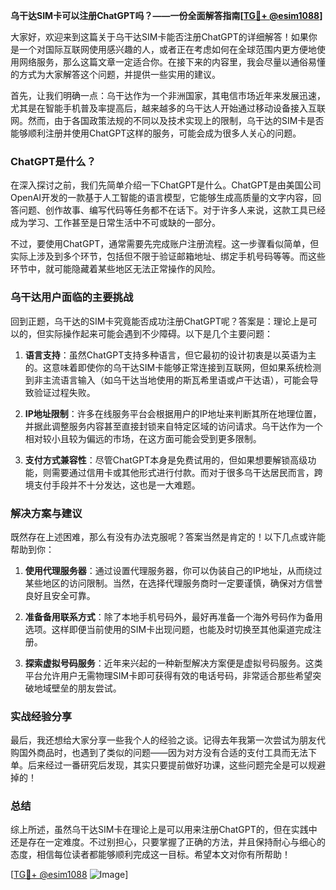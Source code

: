 **乌干达SIM卡可以注册ChatGPT吗？——一份全面解答指南[[TG💪+ @esim1088](https://t.me/s/esim1088)]**

大家好，欢迎来到这篇关于乌干达SIM卡能否注册ChatGPT的详细解答！如果你是一个对国际互联网使用感兴趣的人，或者正在考虑如何在全球范围内更方便地使用网络服务，那么这篇文章一定适合你。在接下来的内容里，我会尽量以通俗易懂的方式为大家解答这个问题，并提供一些实用的建议。

首先，让我们明确一点：乌干达作为一个非洲国家，其电信市场近年来发展迅速，尤其是在智能手机普及率提高后，越来越多的乌干达人开始通过移动设备接入互联网。然而，由于各国政策法规的不同以及技术实现上的限制，乌干达的SIM卡是否能够顺利注册并使用ChatGPT这样的服务，可能会成为很多人关心的问题。

### ChatGPT是什么？
在深入探讨之前，我们先简单介绍一下ChatGPT是什么。ChatGPT是由美国公司OpenAI开发的一款基于人工智能的语言模型，它能够生成高质量的文字内容，回答问题、创作故事、编写代码等任务都不在话下。对于许多人来说，这款工具已经成为学习、工作甚至是日常生活中不可或缺的一部分。

不过，要使用ChatGPT，通常需要先完成账户注册流程。这一步骤看似简单，但实际上涉及到多个环节，包括但不限于验证邮箱地址、绑定手机号码等等。而这些环节中，就可能隐藏着某些地区无法正常操作的风险。

### 乌干达用户面临的主要挑战
回到正题，乌干达的SIM卡究竟能否成功注册ChatGPT呢？答案是：理论上是可以的，但实际操作起来可能会遇到不少障碍。以下是几个主要问题：

1. **语言支持**：虽然ChatGPT支持多种语言，但它最初的设计初衷是以英语为主的。这意味着即使你的乌干达SIM卡能够正常连接到互联网，但如果系统检测到非主流语言输入（如乌干达当地使用的斯瓦希里语或卢干达语），可能会导致验证过程失败。
   
2. **IP地址限制**：许多在线服务平台会根据用户的IP地址来判断其所在地理位置，并据此调整服务内容甚至直接封锁来自特定区域的访问请求。乌干达作为一个相对较小且较为偏远的市场，在这方面可能会受到更多限制。

3. **支付方式兼容性**：尽管ChatGPT本身是免费试用的，但如果想要解锁高级功能，则需要通过信用卡或其他形式进行付款。而对于很多乌干达居民而言，跨境支付手段并不十分发达，这也是一大难题。

### 解决方案与建议
既然存在上述困难，那么有没有办法克服呢？答案当然是肯定的！以下几点或许能帮助到你：

1. **使用代理服务器**：通过设置代理服务器，你可以伪装自己的IP地址，从而绕过某些地区的访问限制。当然，在选择代理服务商时一定要谨慎，确保对方信誉良好且安全可靠。

2. **准备备用联系方式**：除了本地手机号码外，最好再准备一个海外号码作为备用选项。这样即便当前使用的SIM卡出现问题，也能及时切换至其他渠道完成注册。

3. **探索虚拟号码服务**：近年来兴起的一种新型解决方案便是虚拟号码服务。这类平台允许用户无需物理SIM卡即可获得有效的电话号码，非常适合那些希望突破地域壁垒的朋友尝试。

### 实战经验分享
最后，我还想给大家分享一些我个人的经验之谈。记得去年我第一次尝试为朋友代购国外商品时，也遇到了类似的问题——因为对方没有合适的支付工具而无法下单。后来经过一番研究后发现，其实只要提前做好功课，这些问题完全是可以规避掉的！

### 总结
综上所述，虽然乌干达SIM卡在理论上是可以用来注册ChatGPT的，但在实践中还是存在一定难度。不过别担心，只要掌握了正确的方法，并且保持耐心与细心的态度，相信每位读者都能够顺利完成这一目标。希望本文对你有所帮助！

[[TG💪+ @esim1088](https://t.me/s/esim1088) ![Image](https://i.postimg.cc/4NQfJmqS/Snipaste-2025-05-13-00-14-12.png)]